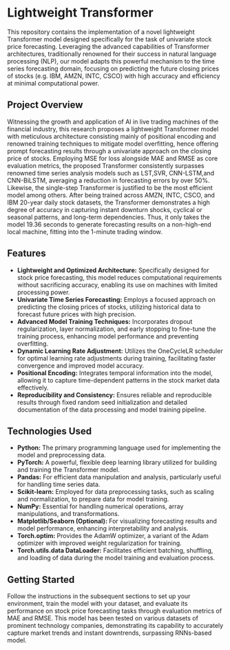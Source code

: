 # Lightweight Transformer 
This repository contains the implementation of a novel lightweight Transformer model designed specifically for the task of univariate stock price forecasting. Leveraging the advanced capabilities of Transformer architectures, traditionally renowned for their success in natural language processing (NLP), our model adapts this powerful mechanism to the time series forecasting domain, focusing on predicting the future closing prices of stocks (e.g. IBM, AMZN, INTC, CSCO) with high accuracy and efficiency at minimal computational power. 

## Project Overview

Witnessing the growth and application of AI in live trading machines of the financial industry, this research proposes a lightweight Transformer model with meticulous architecture consisting mainly of positional encoding and renowned training techniques to mitigate model overfitting, hence offering prompt forecasting results through a univariate approach on the closing price of stocks. Employing MSE for loss alongside MAE and RMSE as core evaluation metrics, the proposed Transformer consistently surpasses renowned time series analysis models such as LST,SVR, CNN-LSTM,and CNN-BiLSTM, averaging a reduction in forecasting errors by over 50\%. Likewise, the single-step Transformer is justified to be the most efficient model among others. After being trained across AMZN, INTC, CSCO, and IBM 20-year daily stock datasets, the Transformer demonstrates a high degree of accuracy in capturing instant downturn shocks, cyclical or seasonal patterns, and long-term dependencies. Thus, it only takes the model 19.36 seconds to generate forecasting results on a non-high-end local machine, fitting into the 1-minute trading window.

## Features

- **Lightweight and Optimized Architecture:** Specifically designed for stock price forecasting, this model reduces computational requirements without sacrificing accuracy, enabling its use on machines with limited processing power.
- **Univariate Time Series Forecasting:** Employs a focused approach on predicting the closing prices of stocks, utilizing historical data to forecast future prices with high precision.
- **Advanced Model Training Techniques:** Incorporates dropout regularization, layer normalization, and early stopping to fine-tune the training process, enhancing model performance and preventing overfitting.
- **Dynamic Learning Rate Adjustment:** Utilizes the OneCycleLR scheduler for optimal learning rate adjustments during training, facilitating faster convergence and improved model accuracy.
- **Positional Encoding:** Integrates temporal information into the model, allowing it to capture time-dependent patterns in the stock market data effectively.
- **Reproducibility and Consistency:** Ensures reliable and reproducible results through fixed random seed initialization and detailed documentation of the data processing and model training pipeline.

## Technologies Used

- **Python:** The primary programming language used for implementing the model and preprocessing data.
- **PyTorch:** A powerful, flexible deep learning library utilized for building and training the Transformer model.
- **Pandas:** For efficient data manipulation and analysis, particularly useful for handling time series data.
- **Scikit-learn:** Employed for data preprocessing tasks, such as scaling and normalization, to prepare data for model training.
- **NumPy:** Essential for handling numerical operations, array manipulations, and transformations.
- **Matplotlib/Seaborn (Optional):** For visualizing forecasting results and model performance, enhancing interpretability and analysis.
- **Torch.optim:** Provides the AdamW optimizer, a variant of the Adam optimizer with improved weight regularization for training.
- **Torch.utils.data DataLoader:** Facilitates efficient batching, shuffling, and loading of data during the model training and evaluation process.

## Getting Started

Follow the instructions in the subsequent sections to set up your environment, train the model with your dataset, and evaluate its performance on stock price forecasting tasks through evaluation metrics of MAE and RMSE. This model has been tested on various datasets of prominent technology companies, demonstrating its capability to accurately capture market trends and instant downtrends, surpassing RNNs-based model.

